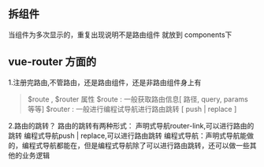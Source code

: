## 拆组件
当组件为多次显示的，重复出现说明不是路由组件 就放到 components下

## vue-router 方面的
1.注册完路由,不管路由，还是路由组件，还是非路由组件身上有
> $route , $router 属性
> $route : 一般获取路由信息[ 路径, query, params 等等]
> $router : 一般进行编程试导航进行路由跳转 [ push | replace ]

2.路由的跳转？
路由的跳转有两种形式：
  声明式导航router-link,可以进行路由的跳转
  编程式导航push | replace,可以进行路由跳转
  编程式导航：声明式导航能做的，编程式导航都能在，但是编程式导航除了可以进行路由跳转，还可以做一些其他的业务逻辑